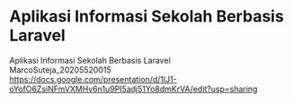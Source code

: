 # Aplikasi Informasi Sekolah Berbasis Laravel
Aplikasi Informasi Sekolah Berbasis Laravel<br>
MarcoSuteja_20205520015<br>
https://docs.google.com/presentation/d/1lJ1-oYofO6ZsiNFmVXMHv6n1u9PI5adj51Yo8dmKrVA/edit?usp=sharing
